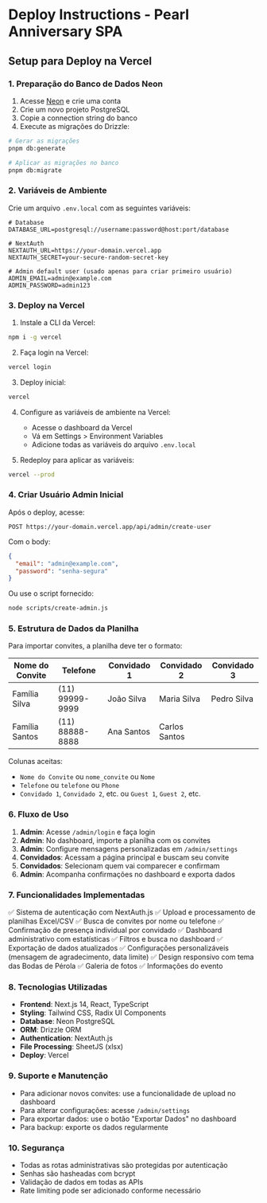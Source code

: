 # Deploy Instructions - Pearl Anniversary SPA

## Setup para Deploy na Vercel

### 1. Preparação do Banco de Dados Neon

1. Acesse [Neon](https://neon.tech) e crie uma conta
2. Crie um novo projeto PostgreSQL
3. Copie a connection string do banco
4. Execute as migrações do Drizzle:

```bash
# Gerar as migrações
pnpm db:generate

# Aplicar as migrações no banco
pnpm db:migrate
```

### 2. Variáveis de Ambiente

Crie um arquivo `.env.local` com as seguintes variáveis:

```env
# Database
DATABASE_URL=postgresql://username:password@host:port/database

# NextAuth
NEXTAUTH_URL=https://your-domain.vercel.app
NEXTAUTH_SECRET=your-secure-random-secret-key

# Admin default user (usado apenas para criar primeiro usuário)
ADMIN_EMAIL=admin@example.com
ADMIN_PASSWORD=admin123
```

### 3. Deploy na Vercel

1. Instale a CLI da Vercel:
```bash
npm i -g vercel
```

2. Faça login na Vercel:
```bash
vercel login
```

3. Deploy inicial:
```bash
vercel
```

4. Configure as variáveis de ambiente na Vercel:
   - Acesse o dashboard da Vercel
   - Vá em Settings > Environment Variables
   - Adicione todas as variáveis do arquivo `.env.local`

5. Redeploy para aplicar as variáveis:
```bash
vercel --prod
```

### 4. Criar Usuário Admin Inicial

Após o deploy, acesse:
```
POST https://your-domain.vercel.app/api/admin/create-user
```

Com o body:
```json
{
  "email": "admin@example.com",
  "password": "senha-segura"
}
```

Ou use o script fornecido:
```bash
node scripts/create-admin.js
```

### 5. Estrutura de Dados da Planilha

Para importar convites, a planilha deve ter o formato:

| Nome do Convite | Telefone | Convidado 1 | Convidado 2 | Convidado 3 |
|----------------|----------|-------------|-------------|-------------|
| Família Silva  | (11) 99999-9999 | João Silva | Maria Silva | Pedro Silva |
| Família Santos | (11) 88888-8888 | Ana Santos | Carlos Santos | |

Colunas aceitas:
- `Nome do Convite` ou `nome_convite` ou `Nome`
- `Telefone` ou `telefone` ou `Phone`
- `Convidado 1`, `Convidado 2`, etc. ou `Guest 1`, `Guest 2`, etc.

### 6. Fluxo de Uso

1. **Admin**: Acesse `/admin/login` e faça login
2. **Admin**: No dashboard, importe a planilha com os convites
3. **Admin**: Configure mensagens personalizadas em `/admin/settings`
4. **Convidados**: Acessam a página principal e buscam seu convite
5. **Convidados**: Selecionam quem vai comparecer e confirmam
6. **Admin**: Acompanha confirmações no dashboard e exporta dados

### 7. Funcionalidades Implementadas

✅ Sistema de autenticação com NextAuth.js
✅ Upload e processamento de planilhas Excel/CSV
✅ Busca de convites por nome ou telefone
✅ Confirmação de presença individual por convidado
✅ Dashboard administrativo com estatísticas
✅ Filtros e busca no dashboard
✅ Exportação de dados atualizados
✅ Configurações personalizáveis (mensagem de agradecimento, data limite)
✅ Design responsivo com tema das Bodas de Pérola
✅ Galeria de fotos
✅ Informações do evento

### 8. Tecnologias Utilizadas

- **Frontend**: Next.js 14, React, TypeScript
- **Styling**: Tailwind CSS, Radix UI Components
- **Database**: Neon PostgreSQL
- **ORM**: Drizzle ORM
- **Authentication**: NextAuth.js
- **File Processing**: SheetJS (xlsx)
- **Deploy**: Vercel

### 9. Suporte e Manutenção

- Para adicionar novos convites: use a funcionalidade de upload no dashboard
- Para alterar configurações: acesse `/admin/settings`
- Para exportar dados: use o botão "Exportar Dados" no dashboard
- Para backup: exporte os dados regularmente

### 10. Segurança

- Todas as rotas administrativas são protegidas por autenticação
- Senhas são hasheadas com bcrypt
- Validação de dados em todas as APIs
- Rate limiting pode ser adicionado conforme necessário
